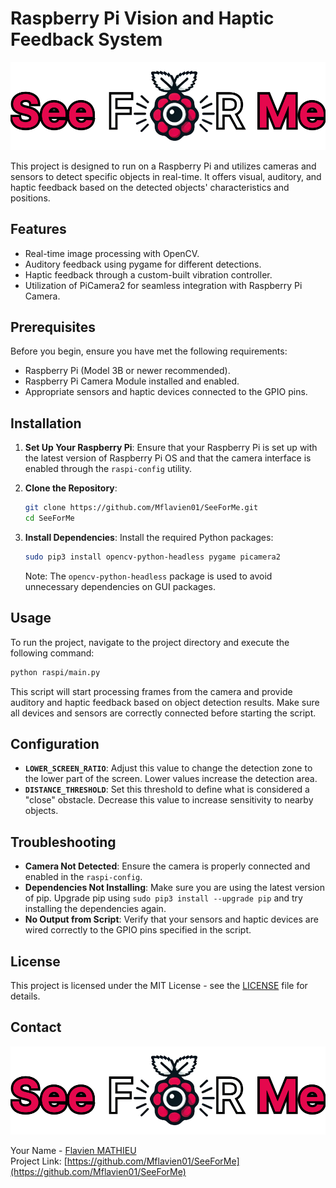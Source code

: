 
# Raspberry Pi Vision and Haptic Feedback System

![Project Logo](logo/logo_name.png)

This project is designed to run on a Raspberry Pi and utilizes cameras and sensors to detect specific objects in real-time. It offers visual, auditory, and haptic feedback based on the detected objects' characteristics and positions.

## Features

- Real-time image processing with OpenCV.
- Auditory feedback using pygame for different detections.
- Haptic feedback through a custom-built vibration controller.
- Utilization of PiCamera2 for seamless integration with Raspberry Pi Camera.

## Prerequisites

Before you begin, ensure you have met the following requirements:
- Raspberry Pi (Model 3B or newer recommended).
- Raspberry Pi Camera Module installed and enabled.
- Appropriate sensors and haptic devices connected to the GPIO pins.

## Installation

1. **Set Up Your Raspberry Pi**: 
   Ensure that your Raspberry Pi is set up with the latest version of Raspberry Pi OS and that the camera interface is enabled through the `raspi-config` utility.

2. **Clone the Repository**:
   ```bash
   git clone https://github.com/Mflavien01/SeeForMe.git
   cd SeeForMe
   ```
3. **Install Dependencies**:
   Install the required Python packages:
   ```bash
   sudo pip3 install opencv-python-headless pygame picamera2
   ```

   Note: The `opencv-python-headless` package is used to avoid unnecessary dependencies on GUI packages.

## Usage

To run the project, navigate to the project directory and execute the following command:
```bash
python raspi/main.py
```

This script will start processing frames from the camera and provide auditory and haptic feedback based on object detection results. Make sure all devices and sensors are correctly connected before starting the script.

## Configuration

- **`LOWER_SCREEN_RATIO`**: Adjust this value to change the detection zone to the lower part of the screen. Lower values increase the detection area.
- **`DISTANCE_THRESHOLD`**: Set this threshold to define what is considered a "close" obstacle. Decrease this value to increase sensitivity to nearby objects.

## Troubleshooting

- **Camera Not Detected**: Ensure the camera is properly connected and enabled in the `raspi-config`.
- **Dependencies Not Installing**: Make sure you are using the latest version of pip. Upgrade pip using `sudo pip3 install --upgrade pip` and try installing the dependencies again.
- **No Output from Script**: Verify that your sensors and haptic devices are wired correctly to the GPIO pins specified in the script.

## License

This project is licensed under the MIT License - see the [LICENSE](LICENSE.md) file for details.

## Contact

![Project Logo with Name](logo/logo_name.png)

Your Name - [Flavien MATHIEU](https://www.linkedin.com/in/flavien-mathieu/)  
Project Link: [https://github.com/Mflavien01/SeeForMe](https://github.com/Mflavien01/SeeForMe)
